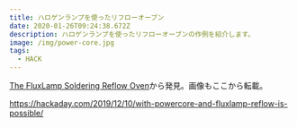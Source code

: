 ```yaml
---
title: ハロゲンランプを使ったリフローオーブン
date: 2020-01-26T09:24:38.672Z
description: ハロゲンランプを使ったリフローオーブンの作例を紹介します。
image: /img/power-core.jpg
tags:
  - HACK
---
```

[The FluxLamp Soldering Reflow Oven](https://nathan.vertile.com/blog/2019/04/24/fluxlamp-the-soldering-reflow-over-for-hackers/#2d08533af)から発見。画像もここから転載。


https://hackaday.com/2019/12/10/with-powercore-and-fluxlamp-reflow-is-possible/
